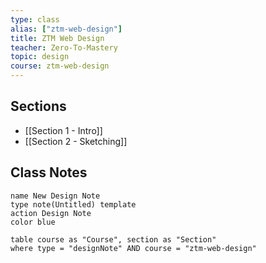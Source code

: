 ```yaml
---
type: class
alias: ["ztm-web-design"]
title: ZTM Web Design
teacher: Zero-To-Mastery
topic: design
course: ztm-web-design
---
```



## Sections

- [[Section 1 - Intro]]
- [[Section 2 - Sketching]]



## Class Notes

```button
name New Design Note
type note(Untitled) template
action Design Note
color blue
```

```dataview
table course as "Course", section as "Section"
where type = "designNote" AND course = "ztm-web-design"
```

